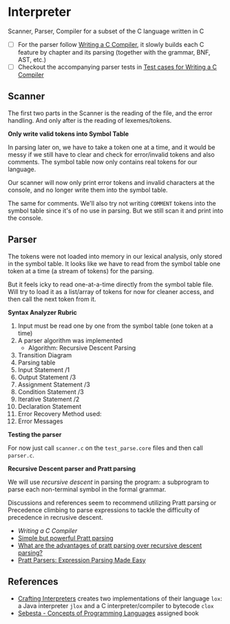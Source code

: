 # Interpreter

Scanner, Parser, Compiler for a subset of the C language written in C

- [ ] For the parser follow [Writing a C Compiler](https://nostarch.com/writing-c-compiler), it slowly builds each C feature by chapter and its parsing (together with the grammar, BNF, AST, etc.)
- [ ] Checkout the accompanying parser tests in [Test cases for Writing a C Compiler](https://github.com/nlsandler/writing-a-c-compiler-tests/tree/main)

## Scanner

The first two parts in the Scanner is the reading of the file, and the error handling. And only after is the reading of lexemes/tokens.

**Only write valid tokens into Symbol Table**

In parsing later on, we have to take a token one at a time, and it would be messy if we still have to clear
and check for error/invalid tokens and also comments. The symbol table now only contains real tokens for our language.

Our scanner will now only print error tokens and invalid characters at the console, and no longer write them
into the symbol table.

The same for comments. We'll also try not writing `COMMENT` tokens into the symbol table since it's of no use in parsing. But we still scan it and print into the console.

## Parser

The tokens were not loaded into memory in our lexical analysis, only stored in the symbol table. 
It looks like we have to read from the symbol table one token at a time (a stream of tokens) for the parsing.

But it feels icky to read one-at-a-time directly from the symbol table file. Will try to load it as a list/array of tokens for now for cleaner access, and then call the next token from it.

**Syntax Analyzer Rubric**

1. Input must be read one by one from the symbol table (one token at a time)
2. A parser algorithm was implemented
    *   Algorithm: Recursive Descent Parsing
3. Transition Diagram
4. Parsing table
5. Input Statement /1
6. Output Statement /3
7. Assignment Statement /3
8. Condition Statement /3
9. Iterative Statement /2
10. Declaration Statement
11. Error Recovery Method used:
12. Error Messages

**Testing the parser**

For now just call `scanner.c` on the `test_parse.core` files and then call `parser.c`.

**Recursive Descent parser and Pratt parsing**

We will use *recursive descent* in parsing the program: a subprogram to parse each non-terminal symbol in the formal grammar. 

Discussions and references seem to recommend utilizing Pratt parsing or Precedence climbing to parse expressions to tackle the difficulty of precedence in recrusive descent.

- *Writing a C Compiler*
- [Simple but powerful Pratt parsing](https://matklad.github.io/2020/04/13/simple-but-powerful-pratt-parsing.html)
- [What are the advantages of pratt parsing over recursive descent parsing?](https://www.reddit.com/r/ProgrammingLanguages/comments/zfnb1s/what_are_the_advantages_of_pratt_parsing_over/)
- [Pratt Parsers: Expression Parsing Made Easy](https://journal.stuffwithstuff.com/2011/03/19/pratt-parsers-expression-parsing-made-easy/)

## References

- [Crafting Interpreters](https://craftinginterpreters.com/) creates two implementations of their language `lox`:
a Java interpreter `jlox` and a C interpreter/compiler to bytecode `clox`
- [Sebesta - Concepts of Programming Languages](https://www.pearson.com/en-us/subject-catalog/p/concepts-of-programming-languages/P200000003361) assigned book